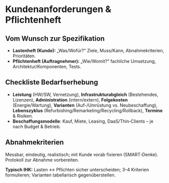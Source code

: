 # Kundenanforderungen & Pflichtenheft


## Vom Wunsch zur Spezifikation
- **Lastenheft (Kunde):** „Was/Wofür?“ Ziele, Muss/Kann, Abnahmekriterien, Prioritäten.
- **Pflichtenheft (Auftragnehmer):** „Wie/Womit?“ fachliche Umsetzung, Architektur/Komponenten, Tests.


## Checkliste Bedarfserhebung
- **Leistung** (HW/SW, Vernetzung), **Infrastrukturabgleich** (Bestehendes, Lizenzen), **Administration** (intern/extern), **Folgekosten** (Energie/Wartung), **Varianten** (Auf-/Umrüstung vs. Neubeschaffung), **Lebenszyklus** (Refurbishing/Remarketing/Recycling/Rollback), **Termine** & Risiken.
- **Beschaffungsmodelle**: Kauf, Miete, Leasing, DaaS/Thin‑Clients – je nach Budget & Betrieb.


## Abnahmekriterien
Messbar, eindeutig, realistisch; mit Kunde vorab fixieren (SMART‑Denke). Protokoll zur Abnahme vorbereiten.


**Typisch IHK:** Lasten ↔ Pflichten sicher unterscheiden; 3–4 Kriterien formulieren; Varianten tabellarisch gegenüberstellen.
